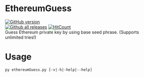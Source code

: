 # EthereumGuess
[![GitHub version](https://badge.fury.io/gh/HanzHaxors%2FEthereumGuess.svg)](https://github.com/HanzHaxors/EthereumGuess/releases) 
<br/>[![Github all releases](https://img.shields.io/github/downloads/HanzHaxors/EthereumGuess/total.svg?style=flat-square)](https://GitHub.com/HanzHaxors/EthereumGuess/releases/)
[![HitCount](http://hits.dwyl.com/HanzHaxors/EthereumGuess.svg)](#)<br/>
Guess Ethereum private key by using base seed phrase. (Supports unlimited tries!)

# Usage
`py ethereumGuess.py [-v|-h|-help|--help]`
